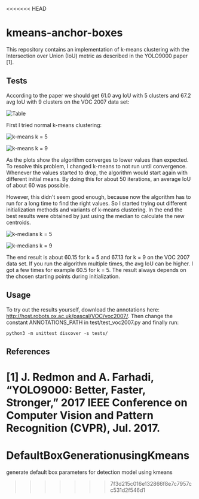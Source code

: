 <<<<<<< HEAD
# kmeans-anchor-boxes
This repository contains an implementation of k-means clustering with the Intersection over Union (IoU) metric as described in the YOLO9000 paper [1].

## Tests
According to the paper we should get 61.0 avg IoU with 5 clusters and 67.2 avg IoU with 9 clusters on the VOC 2007 data set:

![Table](https://i.imgur.com/DoScgDL.png)

First I tried normal k-means clustering:

![k-means k = 5](https://i.imgur.com/lnHijWm.png)

![k-means k = 9](https://i.imgur.com/w0pePI0.png)

As the plots show the algorithm converges to lower values than expected. To resolve this problem, I changed k-means to not run until convergence. Whenever the values started to drop, the algorithm would start again with different initial means. By doing this for about 50 iterations, an average IoU of about 60 was possible.

However, this didn't seem good enough, because now the algorithm has to run for a long time to find the right values. So I started trying out different initialization methods and variants of k-means clustering. In the end the best results were obtained by just using the median to calculate the new centroids.

![k-medians k = 5](https://i.imgur.com/bxtX4cD.png)

![k-medians k = 9](https://i.imgur.com/ly2OGuj.png)

The end result is about 60.15 for k = 5 and 67.13 for k = 9 on the VOC 2007 data set. If you run the algorithm multiple times, the avg IoU can be higher. I got a few times for example 60.5 for k = 5. The result always depends on the chosen starting points during initialization.

## Usage

To try out the results yourself, download the annotations here: http://host.robots.ox.ac.uk/pascal/VOC/voc2007/. Then change the constant ANNOTATIONS_PATH in test/test_voc2007.py and finally run:

```
python3 -m unittest discover -s tests/
```

## References

[1] J. Redmon and A. Farhadi, “YOLO9000: Better, Faster, Stronger,” 2017 IEEE Conference on Computer Vision and Pattern Recognition (CVPR), Jul. 2017.
=======
# DefaultBoxGenerationusingKmeans
generate default box parameters for detection model using kmeans
>>>>>>> 7f3d215c016e132866f8e7c7957cc531d2f546d1
